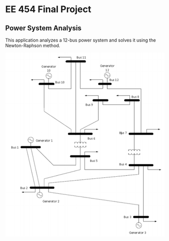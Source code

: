 # EE 454 Final Project

## Power System Analysis

This application analyzes a 12-bus power system and solves it using the Newton-Raphson method.

![Power system diagram](docs/power-system.png)
